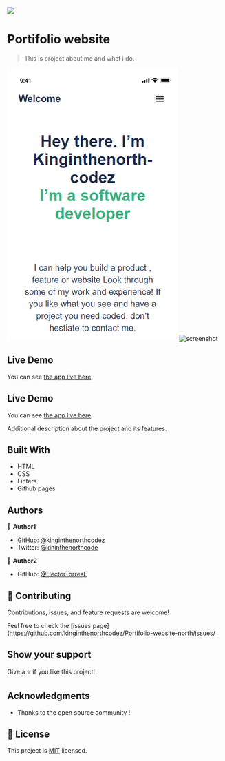 ![](https://img.shields.io/badge/Microverse-blueviolet)

# Portifolio website

> This is project about me and what i do.

![screenshot](./app_shot.png)
![screenshot](./app_sceenshot.png)

## Live Demo

You can see [the app live here](https://kinginthenorthcodez.github.io/Portifolio-website-north/)

## Live Demo

You can see [the app live here](https://kinginthenorthcodez.github.io/Portifolio-website-north/)

Additional description about the project and its features.

## Built With

- HTML
- CSS
- Linters
- Github pages


## Authors

👤 **Author1**

- GitHub: [@kinginthenorthcodez](https://github.com/kinginthenorthcodez)
- Twitter: [@kininthenorthcode](https://twitter.com/kininthenorthcode)

👤 **Author2**

- GitHub: [@HectorTorresE](https://github.com/HectorTorresE)

## 🤝 Contributing

Contributions, issues, and feature requests are welcome!

Feel free to check the [issues page](https://github.com/kinginthenorthcodez/Portifolio-website-north/issues/

## Show your support

Give a ⭐️ if you like this project!

## Acknowledgments
- Thanks to the open source community !

## 📝 License

This project is [MIT](./MIT.md) licensed.
